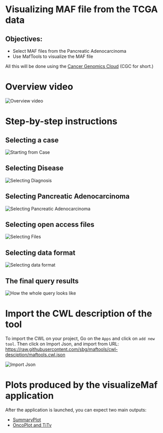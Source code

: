 # Visualizing MAF file from the TCGA data

## Objectives:

- Select MAF files from the Pancreatic Adenocarcinoma
- Use MafTools to visualize the MAF file

All this will be done using the [Cancer Genomics Cloud](https://cgc.sbgenomics.com/) (CGC for short.)


# Overview video
![Overview video](img/2016-07-19-CGC-ICR-Workshop-screencast.gif)

# Step-by-step instructions

## Selecting a case
![Starting from Case](img/CGC-Case-selected-step2.png)

## Selecting Disease
![Selecting Diagnosis](img/CGC-hasDisease-step3.png)

## Selecting Pancreatic Adenocarcinoma
![Selecting Pancreatic Adenocarcinoma](img/CGC-findDisease-step4.png)

## Selecting open access files
![Selecting Files](img/CGC-hasAccess-step5.png)

## Selecting data format
![Selecting data format](img/CGC-hasDataFormat-step6.png)

## The final query results
![How the whole query looks like](img/CGC-finalQuery-step7.png)


# Import the CWL description of the tool

To import the CWL on your project, Go on the `Apps` and click on `add new tool`.
Then click on Import Json, and import from URL: https://raw.githubusercontent.com/sbg/maftools/cwl-desciption/maftools.cwl.json


![Import Json](https://raw.githubusercontent.com/sbg/icr-workshop/master/img/CGC-editor-import.png)

# Plots produced by the visualizeMaf application

After the application is launched, you can expect two main outputs:

- [SummaryPlot](https://github.com/sbg/icr-workshop/blob/master/img/example_summaryPlot.pdf)
- [OncoPlot and TiTv](https://github.com/sbg/icr-workshop/blob/master/img/example_oncoplot_and_titv.pdf)



